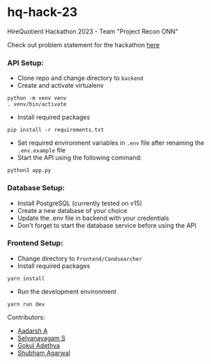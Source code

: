 # hq-hack-23
HireQuotient Hackathon 2023 - Team "Project Recon ONN"

Check out problem statement for the hackathon [here](./problem_statement.pdf)

### API Setup:
- Clone repo and change directory to `backend`
- Create and activate virtualenv
```
python -m venv venv
. venv/bin/activate
```
- Install required packages
```
pip install -r requirements.txt
```
- Set required environment variables in `.env` file after renaming the `.env.example` file
- Start the API using the following command:
```
python3 app.py
```

### Database Setup:
- Install PostgreSQL (currently tested on v15)
- Create a new database of your choice
- Update the .env file in backend with your credentials
- Don't forget to start the database service before using the API

### Frontend Setup:
- Change directory to `Frontend/Candsearcher`
- Install required packages
```
yarn install
```
- Run the development environment
```
yarn run dev
```

Contributors:
- [Aadarsh A](https://github.com/aadarsh-ram)
- [Selvanayagam S](https://github.com/S-Selvanayagam)
- [Gokul Adethya](https://github.com/FrozenWolf-Cyber/)
- [Shubham Agarwal](https://github.com/shubham-1806)
